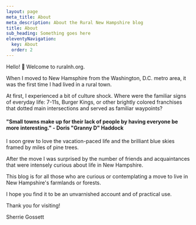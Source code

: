 ```yaml
---
layout: page
meta_title: About
meta_description: About the Rural New Hampshire blog
title: About
sub_heading: Something goes here
eleventyNavigation:
  key: About
  order: 2
---
```


Hello! 👋 Welcome to ruralnh.org.

When I moved to New Hamsphire from the Washington, D.C. metro area, it was the first time I had lived in a rural town.

At first, I experienced a bit of culture shock. Where were the familiar signs of everyday life: 7-11s, Burger Kings, or other brightly colored franchises that dotted main intersections and served as familiar waypoints?

#### "Small towns make up for their lack of people by having everyone be more interesting." - Doris "Granny D" Haddock

I soon grew to love the vacation-paced life and the brilliant blue skies framed by miles of pine trees.

After the move I was surprised by the number of friends and acquaintances that were intensely curious about life in New Hampshire.

This blog is for all those who are curious or contemplating a move to live in New Hampshire's farmlands or forests.

I hope you find it to be an unvarnished account and of practical use.

Thank you for visiting!

Sherrie Gossett
